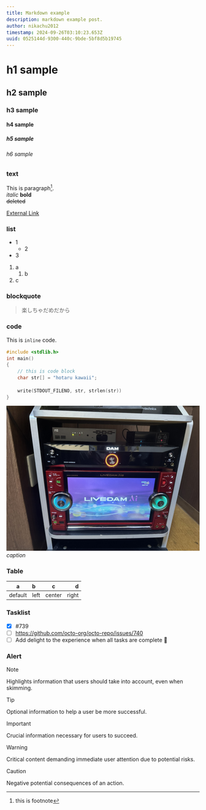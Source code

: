 ```yaml
---
title: Markdown example
description: markdown example post.
author: nikachu2012
timestamp: 2024-09-26T03:10:23.653Z
uuid: 0525144d-9300-440c-9bde-5bf8d5b19745
---
```


# h1 sample
## h2 sample
### h3 sample
#### h4 sample
##### h5 sample
###### h6 sample

### text
This is paragraph[^1].  
*italic* **bold**  
~~deleted~~
[^1]: this is footnote

[External Link](https://google.com)

### list 
- 1
    - 2
- 3

1. a
    1. b
2. c

### blockquote
> 楽しちゃだめだから

### code
This is `inline` code.  

```c {1,3-4}
#include <stdlib.h>
int main()
{
    // this is code block
    char str[] = "hotaru kawaii";

    write(STDOUT_FILENO, str, strlen(str))
}
```

![This is image](image.JPEG)
*caption*

### Table

| a       | b    |   c    |     d |
| ------- | :--- | :----: | ----: |
| default | left | center | right |

### Tasklist

- [x] #739
- [ ] https://github.com/octo-org/octo-repo/issues/740
- [ ] Add delight to the experience when all tasks are complete :tada:

### Alert

> [!NOTE]
> Highlights information that users should take into account, even when skimming.

> [!TIP]
> Optional information to help a user be more successful.

> [!IMPORTANT]
> Crucial information necessary for users to succeed.

> [!WARNING]
> Critical content demanding immediate user attention due to potential risks.

> [!CAUTION]
> Negative potential consequences of an action.
